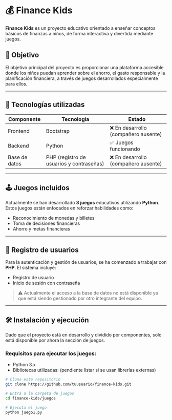 # 💰 Finance Kids

**Finance Kids** es un proyecto educativo orientado a enseñar conceptos básicos de finanzas a niños, de forma interactiva y divertida mediante juegos.

## 🎯 Objetivo

El objetivo principal del proyecto es proporcionar una plataforma accesible donde los niños puedan aprender sobre el ahorro, el gasto responsable y la planificación financiera, a través de juegos desarrollados especialmente para ellos.

---

## 🧩 Tecnologías utilizadas

| Componente  | Tecnología        | Estado        |
|-------------|-------------------|----------------|
| Frontend    | Bootstrap          | ❌ En desarrollo (compañero ausente) |
| Backend     | Python             | ✅ Juegos funcionando |
| Base de datos | PHP (registro de usuarios y contraseñas) | ❌ En desarrollo (compañero ausente) |

---

## 🕹️ Juegos incluidos

Actualmente se han desarrollado **3 juegos** educativos utilizando **Python**. Estos juegos están enfocados en reforzar habilidades como:

- Reconocimiento de monedas y billetes
- Toma de decisiones financieras
- Ahorro y metas financieras

---

## 🔐 Registro de usuarios

Para la autenticación y gestión de usuarios, se ha comenzado a trabajar con **PHP**. El sistema incluye:

- Registro de usuario
- Inicio de sesión con contraseña

> ⚠️ Actualmente el acceso a la base de datos no está disponible ya que está siendo gestionado por otro integrante del equipo.

---

## 🛠️ Instalación y ejecución

Dado que el proyecto está en desarrollo y dividido por componentes, solo está disponible por ahora la sección de juegos.

### Requisitos para ejecutar los juegos:

- Python 3.x
- Bibliotecas utilizadas: (pendiente listar si se usan librerías externas)

```bash
# Clona este repositorio
git clone https://github.com/tuusuario/finance-kids.git

# Entra a la carpeta de juegos
cd finance-kids/juegos

# Ejecuta el juego
python juego1.py

